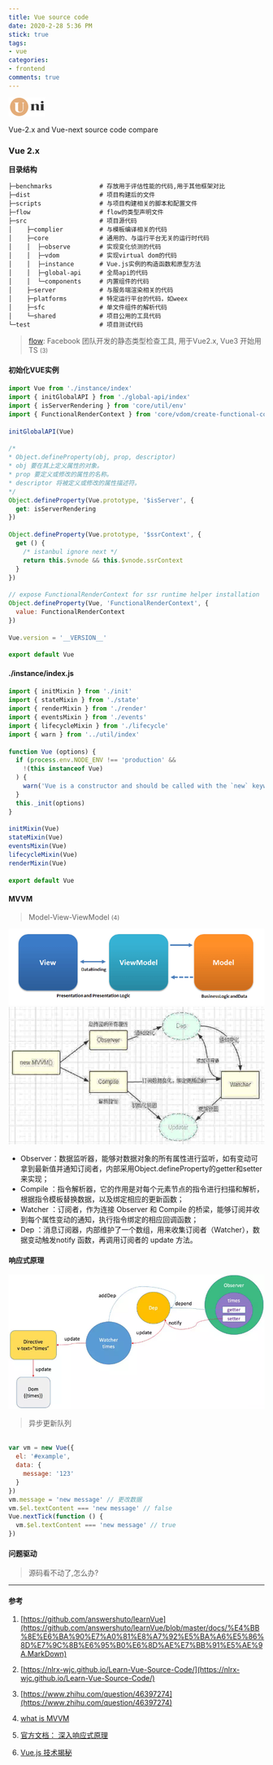 ```yaml
---
title: Vue source code
date: 2020-2-28 5:36 PM
stick: true
tags:
- vue
categories:
- frontend
comments: true
---
```

![image](/logo.png)

Vue-2.x and Vue-next source code compare
<!-- more -->

### Vue 2.x

**目录结构**
```
├─benchmarks             # 存放用于评估性能的代码,用于其他框架对比
├─dist                   # 项目构建后的文件
├─scripts                # 与项目构建相关的脚本和配置文件
├─flow                   # flow的类型声明文件
├─src                    # 项目源代码
│    ├─complier          # 与模板编译相关的代码
│    ├─core              # 通用的、与运行平台无关的运行时代码
│    │  ├─observe        # 实现变化侦测的代码
│    │  ├─vdom           # 实现virtual dom的代码
│    │  ├─instance       # Vue.js实例的构造函数和原型方法
│    │  ├─global-api     # 全局api的代码
│    │  └─components     # 内置组件的代码
│    ├─server            # 与服务端渲染相关的代码
│    ├─platforms         # 特定运行平台的代码，如weex
│    ├─sfc               # 单文件组件的解析代码
│    └─shared            # 项目公用的工具代码
└─test                   # 项目测试代码
```
> [flow](https://flow.org/): Facebook 团队开发的静态类型检查工具, 用于Vue2.x, Vue3 开始用TS <small>(3)</small>

#### 初始化VUE实例

```js
import Vue from './instance/index'
import { initGlobalAPI } from './global-api/index'
import { isServerRendering } from 'core/util/env'
import { FunctionalRenderContext } from 'core/vdom/create-functional-component'

initGlobalAPI(Vue)

/*
* Object.defineProperty(obj, prop, descriptor)  
* obj 要在其上定义属性的对象。  
* prop 要定义或修改的属性的名称。 
* descriptor 将被定义或修改的属性描述符。   
*/
Object.defineProperty(Vue.prototype, '$isServer', {
  get: isServerRendering
})

Object.defineProperty(Vue.prototype, '$ssrContext', {
  get () {
    /* istanbul ignore next */
    return this.$vnode && this.$vnode.ssrContext
  }
})

// expose FunctionalRenderContext for ssr runtime helper installation
Object.defineProperty(Vue, 'FunctionalRenderContext', {
  value: FunctionalRenderContext
})

Vue.version = '__VERSION__'

export default Vue

```
#### ./instance/index.js

```js
import { initMixin } from './init'
import { stateMixin } from './state'
import { renderMixin } from './render'
import { eventsMixin } from './events'
import { lifecycleMixin } from './lifecycle'
import { warn } from '../util/index'

function Vue (options) {
  if (process.env.NODE_ENV !== 'production' &&
    !(this instanceof Vue)
  ) {
    warn('Vue is a constructor and should be called with the `new` keyword')
  }
  this._init(options)
}

initMixin(Vue)
stateMixin(Vue)
eventsMixin(Vue)
lifecycleMixin(Vue)
renderMixin(Vue)

export default Vue


```

#### MVVM

> Model-View-ViewModel <small>(4)</small>

![image](/mvvm.png)
![image](/vue.jpg)



- Observer：数据监听器，能够对数据对象的所有属性进行监听，如有变动可拿到最新值并通知订阅者，内部采用Object.defineProperty的getter和setter来实现；
- Compile ：指令解析器，它的作用是对每个元素节点的指令进行扫描和解析，根据指令模板替换数据，以及绑定相应的更新函数；
- Watcher ：订阅者，作为连接 Observer 和 Compile 的桥梁，能够订阅并收到每个属性变动的通知，执行指令绑定的相应回调函数；
- Dep ：消息订阅器，内部维护了一个数组，用来收集订阅者（Watcher），数据变动触发notify 函数，再调用订阅者的 update 方法。




#### 响应式原理


![image](/reactive.jpg)

> 异步更新队列

```js

var vm = new Vue({
  el: '#example',
  data: {
    message: '123'
  }
})
vm.message = 'new message' // 更改数据
vm.$el.textContent === 'new message' // false
Vue.nextTick(function () {
  vm.$el.textContent === 'new message' // true
})


```

#### 问题驱动
> 源码看不动了,怎么办? 

------
#### 参考
1. [https://github.com/answershuto/learnVue](https://github.com/answershuto/learnVue/blob/master/docs/%E4%BB%8E%E6%BA%90%E7%A0%81%E8%A7%92%E5%BA%A6%E5%86%8D%E7%9C%8B%E6%95%B0%E6%8D%AE%E7%BB%91%E5%AE%9A.MarkDown)

2. [https://nlrx-wjc.github.io/Learn-Vue-Source-Code/](https://nlrx-wjc.github.io/Learn-Vue-Source-Code/)

3. [https://www.zhihu.com/question/46397274](https://www.zhihu.com/question/46397274)
4. [what is MVVM](https://medium.com/@gaogezhang/%E5%AD%A6%E7%82%B9%E5%84%BF%E6%8A%80%E6%9C%AF-mvvm%E6%9E%B6%E6%9E%84%E5%AD%A6%E4%B9%A0%E7%AC%94%E8%AE%B0-ce5a4c731079)

5. [官方文档： 深入响应式原理](https://cn.vuejs.org/v2/guide/reactivity.html)
6. [Vue.js 技术揭秘](https://ustbhuangyi.github.io/vue-analysis/)
